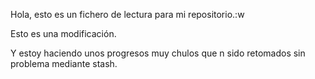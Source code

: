 Hola, esto es un fichero de lectura para mi repositorio.:w

Esto es una modificación.

Y estoy haciendo unos progresos muy chulos que n sido retomados sin problema mediante stash.
